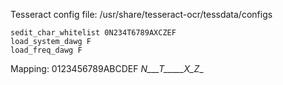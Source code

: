 Tesseract config file:  /usr/share/tesseract-ocr/tessdata/configs
	
	sedit_char_whitelist 0N234T6789AXCZEF
	load_system_dawg F
	load_freq_dawg F

	
Mapping:
0123456789ABCDEF
_N___T_____X_Z__
